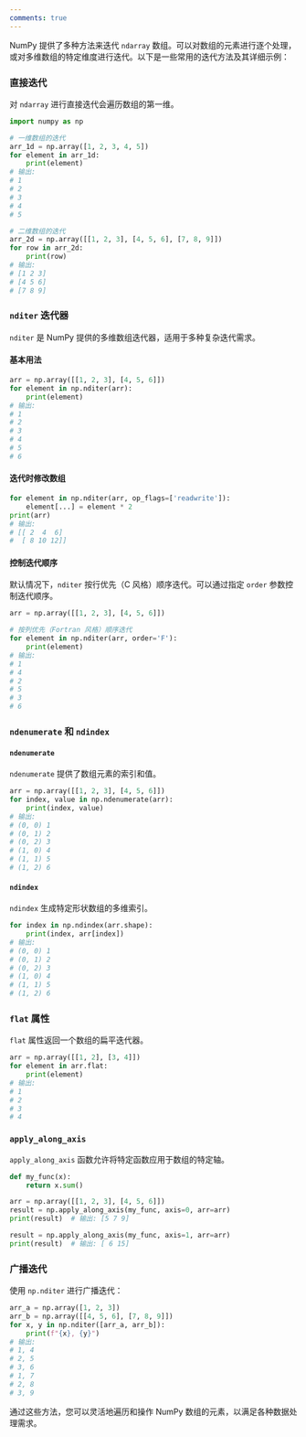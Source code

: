 ```yaml
---
comments: true
---
```


NumPy 提供了多种方法来迭代 `ndarray` 数组。可以对数组的元素进行逐个处理，或对多维数组的特定维度进行迭代。以下是一些常用的迭代方法及其详细示例：

### 直接迭代

对 `ndarray` 进行直接迭代会遍历数组的第一维。

```python
import numpy as np

# 一维数组的迭代
arr_1d = np.array([1, 2, 3, 4, 5])
for element in arr_1d:
    print(element)
# 输出:
# 1
# 2
# 3
# 4
# 5

# 二维数组的迭代
arr_2d = np.array([[1, 2, 3], [4, 5, 6], [7, 8, 9]])
for row in arr_2d:
    print(row)
# 输出:
# [1 2 3]
# [4 5 6]
# [7 8 9]
```

### `nditer` 迭代器

`nditer` 是 NumPy 提供的多维数组迭代器，适用于多种复杂迭代需求。

#### 基本用法

```python
arr = np.array([[1, 2, 3], [4, 5, 6]])
for element in np.nditer(arr):
    print(element)
# 输出:
# 1
# 2
# 3
# 4
# 5
# 6
```

#### 迭代时修改数组

```python
for element in np.nditer(arr, op_flags=['readwrite']):
    element[...] = element * 2
print(arr)
# 输出:
# [[ 2  4  6]
#  [ 8 10 12]]
```

#### 控制迭代顺序

默认情况下，`nditer` 按行优先（C 风格）顺序迭代。可以通过指定 `order` 参数控制迭代顺序。

```python
arr = np.array([[1, 2, 3], [4, 5, 6]])

# 按列优先（Fortran 风格）顺序迭代
for element in np.nditer(arr, order='F'):
    print(element)
# 输出:
# 1
# 4
# 2
# 5
# 3
# 6
```

### `ndenumerate` 和 `ndindex`

#### `ndenumerate`

`ndenumerate` 提供了数组元素的索引和值。

```python
arr = np.array([[1, 2, 3], [4, 5, 6]])
for index, value in np.ndenumerate(arr):
    print(index, value)
# 输出:
# (0, 0) 1
# (0, 1) 2
# (0, 2) 3
# (1, 0) 4
# (1, 1) 5
# (1, 2) 6
```

#### `ndindex`

`ndindex` 生成特定形状数组的多维索引。

```python
for index in np.ndindex(arr.shape):
    print(index, arr[index])
# 输出:
# (0, 0) 1
# (0, 1) 2
# (0, 2) 3
# (1, 0) 4
# (1, 1) 5
# (1, 2) 6
```

### `flat` 属性

`flat` 属性返回一个数组的扁平迭代器。

```python
arr = np.array([[1, 2], [3, 4]])
for element in arr.flat:
    print(element)
# 输出:
# 1
# 2
# 3
# 4
```

### `apply_along_axis`

`apply_along_axis` 函数允许将特定函数应用于数组的特定轴。

```python
def my_func(x):
    return x.sum()

arr = np.array([[1, 2, 3], [4, 5, 6]])
result = np.apply_along_axis(my_func, axis=0, arr=arr)
print(result)  # 输出: [5 7 9]

result = np.apply_along_axis(my_func, axis=1, arr=arr)
print(result)  # 输出: [ 6 15]
```

### 广播迭代

使用 `np.nditer` 进行广播迭代：

```python
arr_a = np.array([1, 2, 3])
arr_b = np.array([[4, 5, 6], [7, 8, 9]])
for x, y in np.nditer([arr_a, arr_b]):
    print(f"{x}, {y}")
# 输出:
# 1, 4
# 2, 5
# 3, 6
# 1, 7
# 2, 8
# 3, 9
```

通过这些方法，您可以灵活地遍历和操作 NumPy 数组的元素，以满足各种数据处理需求。